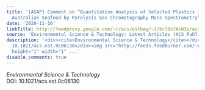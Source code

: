 ```yaml
---
title: '[ASAP] Comment on “Quantitative Analysis of Selected Plastics in High-Commercial-Value
  Australian Seafood by Pyrolysis Gas Chromatography Mass Spectrometry”'
date: '2020-11-10'
linkTitle: http://feedproxy.google.com/~r/acs/esthag/~3/br36n7AiW3s/acs.est.0c06130
source: 'Environmental Science & Technology: Latest Articles (ACS Publications)'
description: '<div><cite>Environmental Science & Technology</cite></div><div>DOI:
  10.1021/acs.est.0c06130</div><img src="http://feeds.feedburner.com/~r/acs/esthag/~4/br36n7AiW3s"
  height="1" width="1" ...'
disable_comments: true
---
```

<div><cite>Environmental Science & Technology</cite></div><div>DOI: 10.1021/acs.est.0c06130</div><img src="http://feeds.feedburner.com/~r/acs/esthag/~4/br36n7AiW3s" height="1" width="1" ...